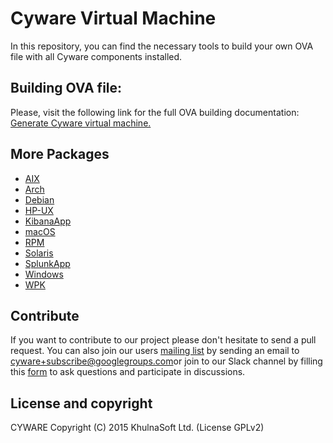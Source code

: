 # Cyware Virtual Machine

In this repository, you can find the necessary tools to build your own OVA file with all Cyware components installed.

## Building OVA file:

Please, visit the following link for the full OVA building documentation: [Generate Cyware virtual machine.](https://documentation.cyware.khulnasoft.com/current/development/packaging/generate-ova.html)

## More Packages

- [AIX](/aix/README.md)
- [Arch](/arch/README.md)
- [Debian](/debs/README.md)
- [HP-UX](/hp-ux/README.md)
- [KibanaApp](/cywareapp/README.md)
- [macOS](/macos/README.md)
- [RPM](/rpms/README.md)
- [Solaris](/solaris/README.md)
- [SplunkApp](/splunkapp/README.md)
- [Windows](/windows/README.md)
- [WPK](/wpk/README.md)

## Contribute

If you want to contribute to our project please don't hesitate to send a pull request. You can also join our users [mailing list](https://groups.google.com/d/forum/cyware) by sending an email to [cyware+subscribe@googlegroups.com](mailto:cyware+subscribe@googlegroups.com)or join to our Slack channel by filling this [form](https://cyware.khulnasoft.com/community/join-us-on-slack/) to ask questions and participate in discussions.

## License and copyright

CYWARE Copyright (C) 2015 KhulnaSoft Ltd.  (License GPLv2)
